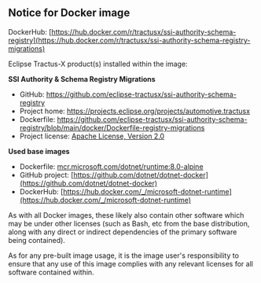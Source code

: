 ## Notice for Docker image

DockerHub: [https://hub.docker.com/r/tractusx/ssi-authority-schema-registry](https://hub.docker.com/r/tractusx/ssi-authority-schema-registry-migrations)

Eclipse Tractus-X product(s) installed within the image:

__SSI Authority & Schema Registry Migrations__

- GitHub: https://github.com/eclipse-tractusx/ssi-authority-schema-registry
- Project home: https://projects.eclipse.org/projects/automotive.tractusx
- Dockerfile: https://github.com/eclipse-tractusx/ssi-authority-schema-registry/blob/main/docker/Dockerfile-registry-migrations
- Project license: [Apache License, Version 2.0](https://github.com/eclipse-tractusx/ssi-authority-schema-registry/blob/main/LICENSE)

__Used base images__

- Dockerfile: [mcr.microsoft.com/dotnet/runtime:8.0-alpine](https://github.com/dotnet/dotnet-docker/blob/main/src/runtime/8.0/alpine3.19/amd64/Dockerfile)
- GitHub project: [https://github.com/dotnet/dotnet-docker](https://github.com/dotnet/dotnet-docker)
- DockerHub: [https://hub.docker.com/_/microsoft-dotnet-runtime](https://hub.docker.com/_/microsoft-dotnet-runtime)

As with all Docker images, these likely also contain other software which may be under other licenses (such as Bash, etc from the base distribution, along with any direct or indirect dependencies of the primary software being contained).

As for any pre-built image usage, it is the image user's responsibility to ensure that any use of this image complies with any relevant licenses for all software contained within.
